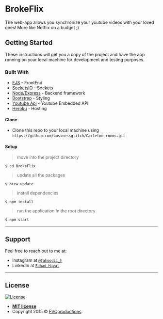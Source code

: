 	
# BrokeFlix
 The web-app allows you synchronize your youtube videos with your loved ones! More like Netflix on a budget ;)

## Getting Started

These instructions will get you a copy of the project and have the app running on your local machine for development and testing purposes. 

### Built With

* [EJS](https://ejs.co/) - FrontEnd
* [SocketsIO](https://socket.io/) - Sockets
* [Node/Express](https://expressjs.com) - Backend framework
* [Bootstrap](https://getbootstrap.com/) - Styling
* [Youtube Api](https://developers.google.com/youtube/iframe_api_reference) - Youtube Embedded API
* [Heroku](https://www.heroku.com/) - Hosting


#### Clone

- Clone this repo to your local machine using `https://github.com/businessglitch/Carleton-rooms.git`

#### Setup
> move into the project directory

```shell
$ cd BrokeFlix
```

> update all the packages

```shell
$ brew update
```

> install dependencies

```shell
$ npm install
```


> run the application
In the root directory
```shell
$ npm start
```
---

## Support

Feel free to reach out to me at:

- Instagram at <a href="https://www.instagram.com/fahoodii_h/" target="_blank">`@fahoodii_h`</a>
- LinkedIn at <a href="https://www.linkedin.com/in/fahdhayat/" target="_blank">`Fahad Hayat`</a>
---

## License

[![License](http://img.shields.io/:license-mit-blue.svg?style=flat-square)](http://badges.mit-license.org)

- **[MIT license](http://opensource.org/licenses/mit-license.php)**
- Copyright 2015 © <a href="http://fvcproductions.com" target="_blank">FVCproductions</a>.
